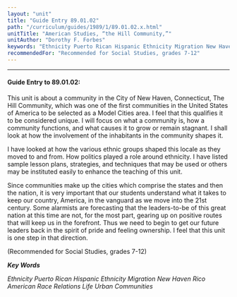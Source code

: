 ```yaml
---
layout: "unit"
title: "Guide Entry 89.01.02"
path: "/curriculum/guides/1989/1/89.01.02.x.html"
unitTitle: "American Studies, “the Hill Community,”"
unitAuthor: "Dorothy F. Forbes"
keywords: "Ethnicity Puerto Rican Hispanic Ethnicity Migration New Haven Rico American Race Relations Life Urban Communities"
recommendedFor: "Recommended for Social Studies, grades 7-12"
---
```

<body>
<hr/>
 <h4>
  Guide Entry to 89.01.02:
 </h4>
 This unit is about a community in the City of New Haven, Connecticut, The Hill Community, which was one of the first communities in the United States of America to be selected as a Model Cities area. I feel that this qualifies it to be considered unique. I will focus on what a community is, how a community functions, and what causes it to grow or remain stagnant. I shall look at how the involvement of the inhabitants in the community shapes it.
 <p>
  I have looked at how the various ethnic groups shaped this locale as they moved to and from. How politics played a role around ethnicity. I have listed sample lesson plans, strategies, and techniques that may be used or others may be instituted easily to enhance the teaching of this unit.
 </p>
 <p>
  Since communities make up the cities which comprise the states and then the nation, it is very important that our students understand what it takes to keep our country, America, in the vanguard as we move into the 21st century. Some alarmists are forecasting that the leaders-to-be of this great nation at this time are not, for the most part, gearing up on positive routes that will keep us in the forefront. Thus we need to begin to get our future leaders back in the spirit of pride and feeling ownership. I feel that this unit is one step in that direction.
 </p>
 <p>
  (Recommended for Social Studies, grades 7-12)
 </p>
<p>
  <b>
   <i>
    Key Words
   </i>
  </b>
  <br/>
 </p>
 <p>
  <i>
   Ethnicity Puerto Rican Hispanic Ethnicity Migration New Haven Rico American Race Relations Life Urban Communities
  </i>
 </p>

</body>